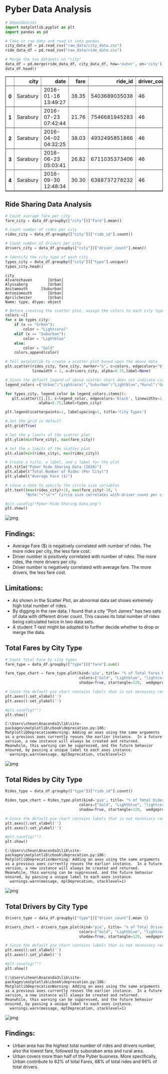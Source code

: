 
# Pyber Data Analysis


```python
# Dependencies
import matplotlib.pyplot as plt
import pandas as pd
```


```python
# Take in raw data and read it into pandas
city_data_df = pd.read_csv("raw_data/city_data.csv")
ride_data_df = pd.read_csv("raw_data/ride_data.csv")
```


```python
# Merge the two datasets on "city"
data_df = pd.merge(ride_data_df, city_data_df, how='outer', on='city')
data_df.head()
```




<div>
<style scoped>
    .dataframe tbody tr th:only-of-type {
        vertical-align: middle;
    }

    .dataframe tbody tr th {
        vertical-align: top;
    }

    .dataframe thead th {
        text-align: right;
    }
</style>
<table border="1" class="dataframe">
  <thead>
    <tr style="text-align: right;">
      <th></th>
      <th>city</th>
      <th>date</th>
      <th>fare</th>
      <th>ride_id</th>
      <th>driver_count</th>
      <th>type</th>
    </tr>
  </thead>
  <tbody>
    <tr>
      <th>0</th>
      <td>Sarabury</td>
      <td>2016-01-16 13:49:27</td>
      <td>38.35</td>
      <td>5403689035038</td>
      <td>46</td>
      <td>Urban</td>
    </tr>
    <tr>
      <th>1</th>
      <td>Sarabury</td>
      <td>2016-07-23 07:42:44</td>
      <td>21.76</td>
      <td>7546681945283</td>
      <td>46</td>
      <td>Urban</td>
    </tr>
    <tr>
      <th>2</th>
      <td>Sarabury</td>
      <td>2016-04-02 04:32:25</td>
      <td>38.03</td>
      <td>4932495851866</td>
      <td>46</td>
      <td>Urban</td>
    </tr>
    <tr>
      <th>3</th>
      <td>Sarabury</td>
      <td>2016-06-23 05:03:41</td>
      <td>26.82</td>
      <td>6711035373406</td>
      <td>46</td>
      <td>Urban</td>
    </tr>
    <tr>
      <th>4</th>
      <td>Sarabury</td>
      <td>2016-09-30 12:48:34</td>
      <td>30.30</td>
      <td>6388737278232</td>
      <td>46</td>
      <td>Urban</td>
    </tr>
  </tbody>
</table>
</div>



## Ride Sharing Data Analysis


```python
# Count average fare per city
fare_city = data_df.groupby(["city"])["fare"].mean()

# Count number of rides per city
rides_city = data_df.groupby(["city"])["ride_id"].count()

# Count number of drivers per city
drivers_city = data_df.groupby(["city"])["driver_count"].mean()

# Identify the city type of each city
types_city = data_df.groupby(["city"])["type"].unique()
types_city.head()

```




    city
    Alvarezhaven       [Urban]
    Alyssaberg         [Urban]
    Anitamouth      [Suburban]
    Antoniomouth       [Urban]
    Aprilchester       [Urban]
    Name: type, dtype: object




```python
# Before creating the scatter plot, assign the colors to each city type
colors =[]
for x in types_city:
    if (x == "Urban"):
        color = "Lightcoral"
    elif (x == "Suburban"):
        color = "Lightblue"
    else:
        color = "Gold"
    colors.append(color)
```


```python
# Tell matplotlib to create a scatter plot based upon the above data
plt.scatter(rides_city, fare_city, marker="o", c=colors, edgecolors="black", \
            linewidth = 1, s=drivers_city, alpha=0.75,label=None)

# Since the default legend of above scatter chart does not indicate city types, I build a new legend on an empty chart
legend_colors ={"Urban":"Lightcoral","Suburban":"Lightblue","Rural":"Gold"}

for types_city, legend_color in legend_colors.items():
   plt.scatter([],[], c=legend_color, edgecolors='black', linewidths=1,\
               alpha=0.75,label=types_city) 

plt.legend(scatterpoints=1, labelspacing=1, title='City Types')

# Set the grid in default
plt.grid(True)

# Set the y limits of the scatter plot
plt.ylim(min(fare_city), max(fare_city))

# Set the x limits of the scatter plot
plt.xlim(min(rides_city), max(rides_city))

# Create a title, x label, and y label for the plot
plt.title("Pyber Ride Sharing Data (2016)")
plt.xlabel("Total Number of Rides (Per City)")
plt.ylabel("Average Fare ($)")

# Leave a note to specify the circle size variables
plt.text((max(rides_city)+1), max(fare_city)-10, \
         "Note:"+"\n"+" Circle size correlates with driver count per city.")

#plt.savefig("Pyber Ride Sharing Data.png")
plt.show()
```


![png](output_7_0.png)


## Findings:
* Average Fare ($) is negatively correlated with number of rides. The more rides per city, the less fare cost.
* Driver number is positively correlated with number of rides. The more rides, the more drivers per city.
* Driver number is negatively correlated with average fare. The more drivers, the less fare cost.


## Limitations:
* As shown in the Scatter Plot, an abnormal data set shows extremely high total number of rides.
* By digging in the raw data, I found that a city "Port James" has two sets of data with different driver count. This causes its total number of rides being calculated twice in two data sets.
* A student T-test might be adopted to further decide whether to drop or merge the data.

## Total Fares by City Type


```python
# Count Total Fare by city types
fare_type = data_df.groupby(["type"])["fare"].sum()

fare_type_chart = fare_type.plot(kind='pie', title= "% of Total Fares by City Type",explode = (0,0,0.1),
                                 colors=["Gold", "Lightblue", "lightcoral"], autopct="%1.1f%%",
                                 shadow=True, startangle=120,  wedgeprops = {'linewidth': 2})

# Since the default pie chart contains labels that is not necessary required, I rewrite the empty labels
plt.axes().set_xlabel('')
plt.axes().set_ylabel('')

#plt.savefig("")
plt.show()

```

    C:\Users\cheun\Anaconda3\lib\site-packages\matplotlib\cbook\deprecation.py:106: MatplotlibDeprecationWarning: Adding an axes using the same arguments as a previous axes currently reuses the earlier instance.  In a future version, a new instance will always be created and returned.  Meanwhile, this warning can be suppressed, and the future behavior ensured, by passing a unique label to each axes instance.
      warnings.warn(message, mplDeprecation, stacklevel=1)
    


![png](output_11_1.png)



## Total Rides by City Type


```python
Rides_type = data_df.groupby(["type"])["ride_id"].count()

Rides_type_chart = Rides_type.plot(kind='pie', title= "% of Total Rides by City Type",explode = (0,0,0.1),
                                 colors=["Gold", "Lightblue", "lightcoral"], autopct="%1.1f%%",
                                 shadow=True, startangle=120,  wedgeprops = {'linewidth': 2}, )

# Since the default pie chart contains labels that is not necessary required, I rewrite the empty labels
plt.axes().set_xlabel('')
plt.axes().set_ylabel('')

#plt.savefig("")
plt.show()

```

    C:\Users\cheun\Anaconda3\lib\site-packages\matplotlib\cbook\deprecation.py:106: MatplotlibDeprecationWarning: Adding an axes using the same arguments as a previous axes currently reuses the earlier instance.  In a future version, a new instance will always be created and returned.  Meanwhile, this warning can be suppressed, and the future behavior ensured, by passing a unique label to each axes instance.
      warnings.warn(message, mplDeprecation, stacklevel=1)
    


![png](output_13_1.png)


## Total Drivers by City Type


```python
drivers_type = data_df.groupby(["type"])["driver_count"].mean ()

drivers_chart = drivers_type.plot(kind='pie', title= "% of Total Drivers by City Type",explode = (0,0,0.1),
                                 colors=["Gold", "Lightblue", "lightcoral"], autopct="%1.1f%%",
                                 shadow=True, startangle=120,  wedgeprops = {'linewidth': 2}, )

# Since the default pie chart contains labels that is not necessary required, I rewrite the empty labels
plt.axes().set_xlabel('')
plt.axes().set_ylabel('')

#plt.savefig("")
plt.show()
```

    C:\Users\cheun\Anaconda3\lib\site-packages\matplotlib\cbook\deprecation.py:106: MatplotlibDeprecationWarning: Adding an axes using the same arguments as a previous axes currently reuses the earlier instance.  In a future version, a new instance will always be created and returned.  Meanwhile, this warning can be suppressed, and the future behavior ensured, by passing a unique label to each axes instance.
      warnings.warn(message, mplDeprecation, stacklevel=1)
    


![png](output_15_1.png)


## Findings: 
* Urban area has the highest total number of rides and drivers number, also the lowest fare, followed by suburaban area and rural area.
* Urban covers more than half of the Pyber business. More specifically, Urban contribute to 62% of total Fares, 68% of total rides and 66% of total drivers.
